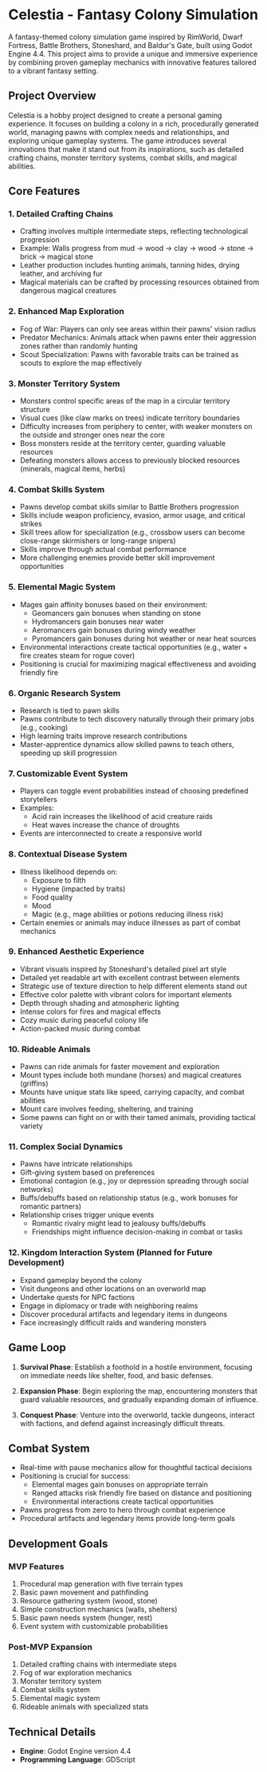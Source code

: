 # Celestia - Fantasy Colony Simulation

A fantasy-themed colony simulation game inspired by RimWorld, Dwarf Fortress, Battle Brothers, Stoneshard, and Baldur's Gate, built using Godot Engine 4.4. This project aims to provide a unique and immersive experience by combining proven gameplay mechanics with innovative features tailored to a vibrant fantasy setting.

## Project Overview

Celestia is a hobby project designed to create a personal gaming experience. It focuses on building a colony in a rich, procedurally generated world, managing pawns with complex needs and relationships, and exploring unique gameplay systems. The game introduces several innovations that make it stand out from its inspirations, such as detailed crafting chains, monster territory systems, combat skills, and magical abilities.

## Core Features

### 1. Detailed Crafting Chains
- Crafting involves multiple intermediate steps, reflecting technological progression
- Example: Walls progress from mud → wood → clay → wood → stone → brick → magical stone
- Leather production includes hunting animals, tanning hides, drying leather, and archiving fur
- Magical materials can be crafted by processing resources obtained from dangerous magical creatures

### 2. Enhanced Map Exploration
- Fog of War: Players can only see areas within their pawns' vision radius
- Predator Mechanics: Animals attack when pawns enter their aggression zones rather than randomly hunting
- Scout Specialization: Pawns with favorable traits can be trained as scouts to explore the map effectively

### 3. Monster Territory System
- Monsters control specific areas of the map in a circular territory structure
- Visual cues (like claw marks on trees) indicate territory boundaries
- Difficulty increases from periphery to center, with weaker monsters on the outside and stronger ones near the core
- Boss monsters reside at the territory center, guarding valuable resources
- Defeating monsters allows access to previously blocked resources (minerals, magical items, herbs)

### 4. Combat Skills System
- Pawns develop combat skills similar to Battle Brothers progression
- Skills include weapon proficiency, evasion, armor usage, and critical strikes
- Skill trees allow for specialization (e.g., crossbow users can become close-range skirmishers or long-range snipers)
- Skills improve through actual combat performance
- More challenging enemies provide better skill improvement opportunities

### 5. Elemental Magic System
- Mages gain affinity bonuses based on their environment:
  - Geomancers gain bonuses when standing on stone
  - Hydromancers gain bonuses near water
  - Aeromancers gain bonuses during windy weather
  - Pyromancers gain bonuses during hot weather or near heat sources
- Environmental interactions create tactical opportunities (e.g., water + fire creates steam for rogue cover)
- Positioning is crucial for maximizing magical effectiveness and avoiding friendly fire

### 6. Organic Research System
- Research is tied to pawn skills
- Pawns contribute to tech discovery naturally through their primary jobs (e.g., cooking)
- High learning traits improve research contributions
- Master-apprentice dynamics allow skilled pawns to teach others, speeding up skill progression

### 7. Customizable Event System
- Players can toggle event probabilities instead of choosing predefined storytellers
- Examples:
  - Acid rain increases the likelihood of acid creature raids
  - Heat waves increase the chance of droughts
- Events are interconnected to create a responsive world

### 8. Contextual Disease System
- Illness likelihood depends on:
  - Exposure to filth
  - Hygiene (impacted by traits)
  - Food quality
  - Mood
  - Magic (e.g., mage abilities or potions reducing illness risk)
- Certain enemies or animals may induce illnesses as part of combat mechanics

### 9. Enhanced Aesthetic Experience
- Vibrant visuals inspired by Stoneshard's detailed pixel art style
- Detailed yet readable art with excellent contrast between elements
- Strategic use of texture direction to help different elements stand out
- Effective color palette with vibrant colors for important elements
- Depth through shading and atmospheric lighting
- Intense colors for fires and magical effects
- Cozy music during peaceful colony life
- Action-packed music during combat

### 10. Rideable Animals
- Pawns can ride animals for faster movement and exploration
- Mount types include both mundane (horses) and magical creatures (griffins)
- Mounts have unique stats like speed, carrying capacity, and combat abilities
- Mount care involves feeding, sheltering, and training
- Some pawns can fight on or with their tamed animals, providing tactical variety

### 11. Complex Social Dynamics
- Pawns have intricate relationships
- Gift-giving system based on preferences
- Emotional contagion (e.g., joy or depression spreading through social networks)
- Buffs/debuffs based on relationship status (e.g., work bonuses for romantic partners)
- Relationship crises trigger unique events
  - Romantic rivalry might lead to jealousy buffs/debuffs
  - Friendships might influence decision-making in combat or tasks

### 12. Kingdom Interaction System (Planned for Future Development)
- Expand gameplay beyond the colony
- Visit dungeons and other locations on an overworld map
- Undertake quests for NPC factions
- Engage in diplomacy or trade with neighboring realms
- Discover procedural artifacts and legendary items in dungeons
- Face increasingly difficult raids and wandering monsters

## Game Loop

1. **Survival Phase**: Establish a foothold in a hostile environment, focusing on immediate needs like shelter, food, and basic defenses.

2. **Expansion Phase**: Begin exploring the map, encountering monsters that guard valuable resources, and gradually expanding domain of influence.

3. **Conquest Phase**: Venture into the overworld, tackle dungeons, interact with factions, and defend against increasingly difficult threats.

## Combat System

- Real-time with pause mechanics allow for thoughtful tactical decisions
- Positioning is crucial for success:
  - Elemental mages gain bonuses on appropriate terrain
  - Ranged attacks risk friendly fire based on distance and positioning
  - Environmental interactions create tactical opportunities
- Pawns progress from zero to hero through combat experience
- Procedural artifacts and legendary items provide long-term goals

## Development Goals

### MVP Features
1. Procedural map generation with five terrain types
2. Basic pawn movement and pathfinding
3. Resource gathering system (wood, stone)
4. Simple construction mechanics (walls, shelters)
5. Basic pawn needs system (hunger, rest)
6. Event system with customizable probabilities

### Post-MVP Expansion
1. Detailed crafting chains with intermediate steps
2. Fog of war exploration mechanics
3. Monster territory system
4. Combat skills system
5. Elemental magic system
6. Rideable animals with specialized stats

## Technical Details

- **Engine**: Godot Engine version 4.4
- **Programming Language**: GDScript
